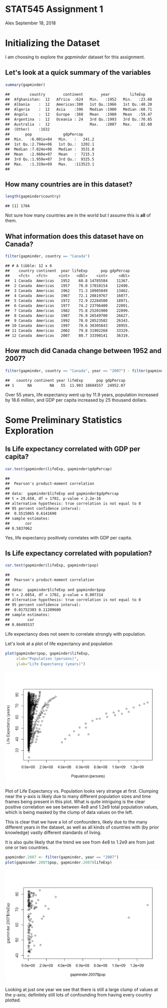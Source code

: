 STAT545 Assignment 1
================
Alex
September 18, 2018

Initializing the Dataset
========================

I am choosing to explore the *gapminder* dataset for this assignment.

Let's look at a quick summary of the variables
----------------------------------------------

``` r
summary(gapminder)
```

    ##         country        continent        year         lifeExp     
    ##  Afghanistan:  12   Africa  :624   Min.   :1952   Min.   :23.60  
    ##  Albania    :  12   Americas:300   1st Qu.:1966   1st Qu.:48.20  
    ##  Algeria    :  12   Asia    :396   Median :1980   Median :60.71  
    ##  Angola     :  12   Europe  :360   Mean   :1980   Mean   :59.47  
    ##  Argentina  :  12   Oceania : 24   3rd Qu.:1993   3rd Qu.:70.85  
    ##  Australia  :  12                  Max.   :2007   Max.   :82.60  
    ##  (Other)    :1632                                                
    ##       pop              gdpPercap       
    ##  Min.   :6.001e+04   Min.   :   241.2  
    ##  1st Qu.:2.794e+06   1st Qu.:  1202.1  
    ##  Median :7.024e+06   Median :  3531.8  
    ##  Mean   :2.960e+07   Mean   :  7215.3  
    ##  3rd Qu.:1.959e+07   3rd Qu.:  9325.5  
    ##  Max.   :1.319e+09   Max.   :113523.1  
    ## 

How many countries are in this dataset?
---------------------------------------

``` r
length(gapminder$country)
```

    ## [1] 1704

Not sure how many countries are in the world but I assume this is **all** of them.

What information does this dataset have on Canada?
--------------------------------------------------

``` r
filter(gapminder, country == "Canada")
```

    ## # A tibble: 12 x 6
    ##    country continent  year lifeExp      pop gdpPercap
    ##    <fct>   <fct>     <int>   <dbl>    <int>     <dbl>
    ##  1 Canada  Americas   1952    68.8 14785584    11367.
    ##  2 Canada  Americas   1957    70.0 17010154    12490.
    ##  3 Canada  Americas   1962    71.3 18985849    13462.
    ##  4 Canada  Americas   1967    72.1 20819767    16077.
    ##  5 Canada  Americas   1972    72.9 22284500    18971.
    ##  6 Canada  Americas   1977    74.2 23796400    22091.
    ##  7 Canada  Americas   1982    75.8 25201900    22899.
    ##  8 Canada  Americas   1987    76.9 26549700    26627.
    ##  9 Canada  Americas   1992    78.0 28523502    26343.
    ## 10 Canada  Americas   1997    78.6 30305843    28955.
    ## 11 Canada  Americas   2002    79.8 31902268    33329.
    ## 12 Canada  Americas   2007    80.7 33390141    36319.

How much did Canada change between 1952 and 2007?
-------------------------------------------------

``` r
filter(gapminder, country == "Canada", year == "2007") - filter(gapminder, country == "Canada", year == "1952")
```

    ##   country continent year lifeExp      pop gdpPercap
    ## 1      NA        NA   55  11.903 18604557  24952.07

Over 55 years, life expectancy went up by 11.9 years, population increased by 18.6 million, and GDP per capita increased by 25 thousand dollars.

Some Preliminary Statistics Exploration
=======================================

Is Life expectancy correlated with GDP per capita?
--------------------------------------------------

``` r
cor.test(gapminder$lifeExp, gapminder$gdpPercap)
```

    ## 
    ##  Pearson's product-moment correlation
    ## 
    ## data:  gapminder$lifeExp and gapminder$gdpPercap
    ## t = 29.658, df = 1702, p-value < 2.2e-16
    ## alternative hypothesis: true correlation is not equal to 0
    ## 95 percent confidence interval:
    ##  0.5515065 0.6141690
    ## sample estimates:
    ##       cor 
    ## 0.5837062

Yes, life expectancy positively correlates with GDP per capita.

Is Life expectancy correlated with population?
----------------------------------------------

``` r
cor.test(gapminder$lifeExp, gapminder$pop)
```

    ## 
    ##  Pearson's product-moment correlation
    ## 
    ## data:  gapminder$lifeExp and gapminder$pop
    ## t = 2.6854, df = 1702, p-value = 0.007314
    ## alternative hypothesis: true correlation is not equal to 0
    ## 95 percent confidence interval:
    ##  0.01752303 0.11209600
    ## sample estimates:
    ##        cor 
    ## 0.06495537

Life expectancy does not seem to correlate strongly with population.

Let's look at a plot of life expectancy and population

``` r
plot(gapminder$pop, gapminder$lifeExp,
     xlab="Population (persons)",
     ylab="Life Expectancy (years)")
```

![](hw01-explore-gapminder_files/figure-markdown_github/unnamed-chunk-8-1.png)

Plot of Life Expectancy vs. Population looks very strange at first. Clumping near the y-axis is likely due to many different population sizes and time frames being present in this plot. What is quite intriguing is the clear positive correlation we see between 4e8 and 1.2e9 total population values, which is being masked by the clump of data values on the left.

This is clear that we have a lot of confounders, likely due to the many different years in the dataset, as well as all kinds of countries with (by prior knowledge) vastly different standards of living.

It is also quite likely that the trend we see from 4e8 to 1.2e9 are from just one or two countries.

``` r
gapminder.2007 <- filter(gapminder, year == "2007")
plot(gapminder.2007$pop, gapminder.2007$lifeExp)
```

![](hw01-explore-gapminder_files/figure-markdown_github/unnamed-chunk-9-1.png)

Looking at just one year we see that there is still a large clump of values at the y-axis; definitely still lots of confounding from having every country plotted.
